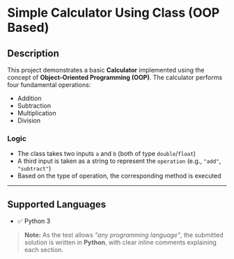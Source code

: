 # Simple Calculator Using Class (OOP Based)

## Description

This project demonstrates a basic **Calculator** implemented using the concept of **Object-Oriented Programming (OOP)**. The calculator performs four fundamental operations:

- Addition
- Subtraction
- Multiplication
- Division

### Logic

- The class takes two inputs `a` and `b` (both of type `double`/`float`)
- A third input is taken as a string to represent the `operation` (e.g., `"add"`, `"subtract"`)
- Based on the type of operation, the corresponding method is executed

---

## Supported Languages

- ✅ Python 3

> **Note:** As the test allows _"any programming language"_, the submitted solution is written in **Python**, with clear inline comments explaining each section.
